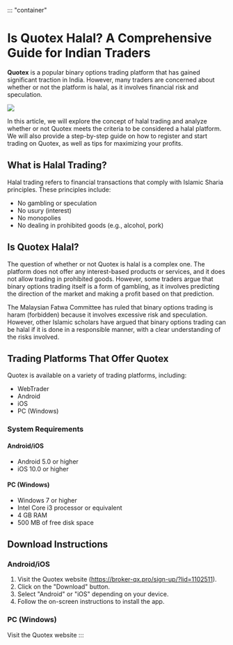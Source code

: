 ::: \"container\"
# Is Quotex Halal? A Comprehensive Guide for Indian Traders

**Quotex** is a popular binary options trading platform that has gained
significant traction in India. However, many traders are concerned about
whether or not the platform is halal, as it involves financial risk and
speculation.

[![](https://static.quotex.io/files/4_en/300_250.jpg)](https://traff.sbs/brokerqxlid)

In this article, we will explore the concept of halal trading and
analyze whether or not Quotex meets the criteria to be considered a
halal platform. We will also provide a step-by-step guide on how to
register and start trading on Quotex, as well as tips for maximizing
your profits.

## What is Halal Trading?

Halal trading refers to financial transactions that comply with Islamic
Sharia principles. These principles include:

-   No gambling or speculation
-   No usury (interest)
-   No monopolies
-   No dealing in prohibited goods (e.g., alcohol, pork)

## Is Quotex Halal?

The question of whether or not Quotex is halal is a complex one. The
platform does not offer any interest-based products or services, and it
does not allow trading in prohibited goods. However, some traders argue
that binary options trading itself is a form of gambling, as it involves
predicting the direction of the market and making a profit based on that
prediction.

The Malaysian Fatwa Committee has ruled that binary options trading is
haram (forbidden) because it involves excessive risk and speculation.
However, other Islamic scholars have argued that binary options trading
can be halal if it is done in a responsible manner, with a clear
understanding of the risks involved.

## Trading Platforms That Offer Quotex

Quotex is available on a variety of trading platforms, including:

-   WebTrader
-   Android
-   iOS
-   PC (Windows)

### System Requirements

#### Android/iOS

-   Android 5.0 or higher
-   iOS 10.0 or higher

#### PC (Windows)

-   Windows 7 or higher
-   Intel Core i3 processor or equivalent
-   4 GB RAM
-   500 MB of free disk space

## Download Instructions

### Android/iOS

1.  Visit the Quotex website
    (https://broker-qx.pro/sign-up/?lid=1102511).
2.  Click on the "Download" button.
3.  Select "Android" or "iOS" depending on your device.
4.  Follow the on-screen instructions to install the app.

### PC (Windows)

Visit the Quotex website
:::

